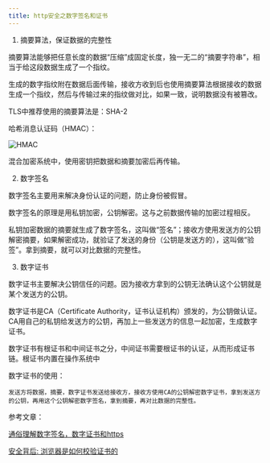 ```yaml
---
title: http安全之数字签名和证书
---
```


1. 摘要算法，保证数据的完整性

摘要算法能够把任意长度的数据“压缩”成固定长度，独一无二的“摘要字符串”，相当于给这段数据生成了一个指纹。

生成的数字指纹附在数据后面传输，接收方收到后也使用摘要算法根据接收的数据生成一个指纹，然后与传输过来的指纹做对比，如果一致，说明数据没有被篡改。

TLS中推荐使用的摘要算法是：SHA-2

哈希消息认证码（HMAC）：

![HMAC](https://static001.geekbang.org/resource/image/c2/96/c2e10e9afa1393281b5633b1648f2696.png)

混合加密系统中，使用密钥把数据和摘要加密后再传输。

2. 数字签名

数字签名主要用来解决身份认证的问题，防止身份被假冒。

数字签名的原理是用私钥加密，公钥解密。这与之前数据传输的加密过程相反。

私钥加密数据的摘要就生成了数字签名，这叫做“签名”；接收方使用发送方的公钥解密摘要，如果解密成功，就验证了发送的身份（公钥是发送方的），这叫做“验签”。拿到摘要，就可以对比数据的完整性。

3. 数字证书

数字证书主要解决公钥信任的问题。因为接收方拿到的公钥无法确认这个公钥就是某个发送方的公钥。

数字证书是CA（Certificate Authority，证书认证机构）颁发的，为公钥做认证。CA用自己的私钥给发送方的公钥，再加上一些发送方的信息一起加密，生成数字证书。

数字证书有根证书和中间证书之分，中间证书需要根证书的认证，从而形成证书链。根证书内置在操作系统中

数字证书的使用：

    发送方将数据，摘要，数字证书发送给接收方，接收方使用CA的公钥解密数字证书，拿到发送方的公钥，再用这个公钥解密数字签名，拿到摘要，再对比数据的完整性。


参考文章：

[通俗理解数字签名，数字证书和https](https://www.jianshu.com/p/4932cb1499bf)

[安全背后: 浏览器是如何校验证书的](https://mp.weixin.qq.com/s/AyHjZsPBcO3HD9wFalNatw)

